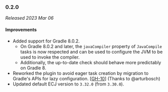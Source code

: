 ### 0.2.0

_Released 2023 Mar 06_

#### Improvements

- Added support for Gradle 8.0.2.
    - On Gradle 8.0.2 and later, the `javaCompiler` property of `JavaCompile`
      tasks is now respected and can be used to configure the JVM to be used to
      invoke the compiler.
    - Additionally, the up-to-date check should behave more predictably on Gradle 8.
- Reworked the plugin to avoid eager task creation by migration to Gradle's APIs
  for lazy configuration. [[GH-10](https://github.com/TheMrMilchmann/gradle-ecj/pull/10)] (Thanks to @arturbosch)
- Updated default ECJ version to `3.32.0` (from `3.30.0`).